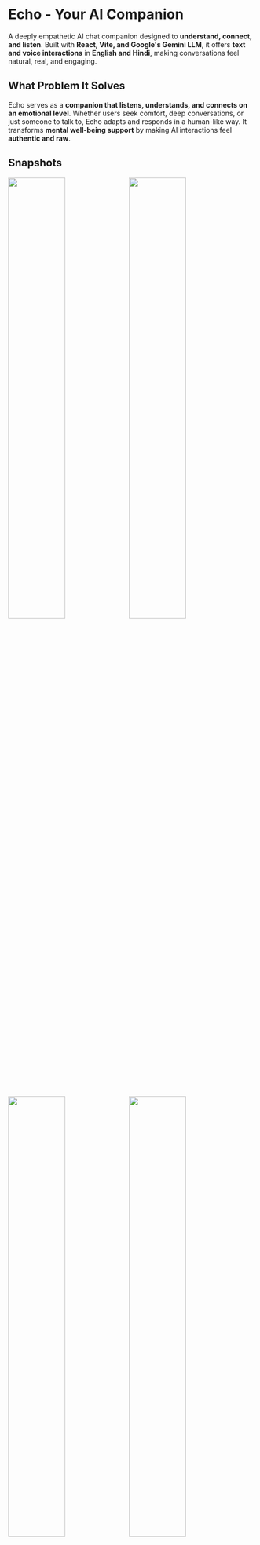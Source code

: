 # Echo - Your AI Companion  

A deeply empathetic AI chat companion designed to **understand, connect, and listen**. Built with **React, Vite, and Google's Gemini LLM**, it offers **text and voice interactions** in **English and Hindi**, making conversations feel natural, real, and engaging.  

## **What Problem It Solves**  

Echo serves as a **companion that listens, understands, and connects on an emotional level**. Whether users seek comfort, deep conversations, or just someone to talk to, Echo adapts and responds in a human-like way. It transforms **mental well-being support** by making AI interactions feel **authentic and raw**.  

## Snapshots
<img src="https://github.com/user-attachments/assets/aff12240-c79d-4ba7-bca6-14fa0646453a" width="48%">
<img src="https://github.com/user-attachments/assets/55e6dc43-6db5-418a-a576-a9849b227033" width="48%">

<img src="https://github.com/user-attachments/assets/17fe2014-7a2b-4c04-bfd8-b7ec6b613dd1" width="48%">
<img src="https://github.com/user-attachments/assets/6f55f0e1-2d30-4a47-a43c-8a8e6900cdc9" width="48%">


## **Features**  

- **Natural Conversations** with memory retention  
- **Voice Interaction Support**  
  - Speech-to-text input  
  - Text-to-speech output  
  - Voice gender selection (Male/Female)  
- **Bilingual Support** (English & Hindi)  
- **Minimalist UI with smooth animations**  
- **Responsive & Mobile-Friendly**  

## **Quick Start**  

# Clone the repository
```
git clone https://github.com/yourusername/Echo.git
```
# Install dependencies for both client and server
```
cd Echo
npm install
cd server
npm install
cd ..
```
# Set up environment variables
# Create a .env file in both root and server directories with:
```
GOOGLE_API_KEY=your_gemini_api_key
PORT=3000
VITE_SPEECHIFY_API_KEY=your_speechify_api_key
```
# Start the development server
```
npm run dev
```

## **Built With**  

- **React 18**  
- **Vite 6**  
- **Tailwind CSS**  
- **Framer Motion**  
- **Google Gemini API**  
- **Web Speech API**  

## **Upcoming Features**  

- **Real-time Emotion Detection**  
- **Expanded Multi-Language Support**  
- **Chat History Persistence**  
- **Advanced Voice Customization**  
- **Mobile App Version**  

## **License**  

This project is licensed under the **MIT License**.  

## **Acknowledgments**  

- **Google Gemini API**  
- **Speechify API**  
- **React + Vite Community**  

## **Known Issues**  

- **Voice recognition works best in Chrome/Edge**  
- **Limited Hindi voice output options**  
